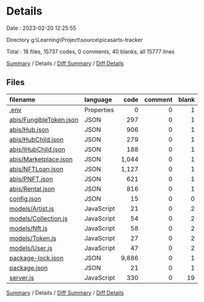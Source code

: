 # Details

Date : 2023-02-20 12:25:55

Directory g:\\Learning\\Project\\source\\picasarts-tracker

Total : 18 files,  15737 codes, 0 comments, 40 blanks, all 15777 lines

[Summary](results.md) / Details / [Diff Summary](diff.md) / [Diff Details](diff-details.md)

## Files
| filename | language | code | comment | blank | total |
| :--- | :--- | ---: | ---: | ---: | ---: |
| [.env](/.env) | Properties | 0 | 0 | 1 | 1 |
| [abis/FungibleToken.json](/abis/FungibleToken.json) | JSON | 297 | 0 | 1 | 298 |
| [abis/Hub.json](/abis/Hub.json) | JSON | 906 | 0 | 1 | 907 |
| [abis/HubChild.json](/abis/HubChild.json) | JSON | 279 | 0 | 1 | 280 |
| [abis/IHubChild.json](/abis/IHubChild.json) | JSON | 188 | 0 | 1 | 189 |
| [abis/Marketplace.json](/abis/Marketplace.json) | JSON | 1,044 | 0 | 1 | 1,045 |
| [abis/NFTLoan.json](/abis/NFTLoan.json) | JSON | 1,127 | 0 | 1 | 1,128 |
| [abis/PNFT.json](/abis/PNFT.json) | JSON | 621 | 0 | 1 | 622 |
| [abis/Rental.json](/abis/Rental.json) | JSON | 816 | 0 | 1 | 817 |
| [config.json](/config.json) | JSON | 15 | 0 | 0 | 15 |
| [models/Artist.js](/models/Artist.js) | JavaScript | 21 | 0 | 2 | 23 |
| [models/Collection.js](/models/Collection.js) | JavaScript | 54 | 0 | 2 | 56 |
| [models/Nft.js](/models/Nft.js) | JavaScript | 58 | 0 | 2 | 60 |
| [models/Token.js](/models/Token.js) | JavaScript | 27 | 0 | 2 | 29 |
| [models/User.js](/models/User.js) | JavaScript | 47 | 0 | 2 | 49 |
| [package-lock.json](/package-lock.json) | JSON | 9,886 | 0 | 1 | 9,887 |
| [package.json](/package.json) | JSON | 21 | 0 | 1 | 22 |
| [server.js](/server.js) | JavaScript | 330 | 0 | 19 | 349 |

[Summary](results.md) / Details / [Diff Summary](diff.md) / [Diff Details](diff-details.md)
